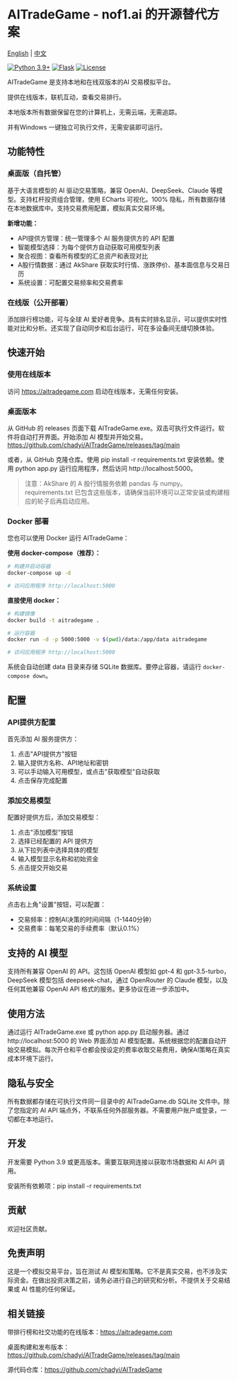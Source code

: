 # AITradeGame - nof1.ai 的开源替代方案

[English](README.md) | [中文](README_ZH.md)

[![Python 3.9+](https://img.shields.io/badge/python-3.9+-blue.svg)](https://www.python.org/downloads/)
[![Flask](https://img.shields.io/badge/flask-3.0+-green.svg)](https://flask.palletsprojects.com/)
[![License](https://img.shields.io/badge/license-MIT-blue.svg)](LICENSE)

AITradeGame 是支持本地和在线双版本的AI 交易模拟平台。

提供在线版本，联机互动，查看交易排行。

本地版本所有数据保留在您的计算机上，无需云端，无需追踪。

并有Windows 一键独立可执行文件，无需安装即可运行。

## 功能特性

### 桌面版（自托管）

基于大语言模型的 AI 驱动交易策略，兼容 OpenAI、DeepSeek、Claude 等模型。支持杠杆投资组合管理，使用 ECharts 可视化。100% 隐私，所有数据存储在本地数据库中。支持交易费用配置，模拟真实交易环境。

**新增功能：**
- API提供方管理：统一管理多个 AI 服务提供方的 API 配置
- 智能模型选择：为每个提供方自动获取可用模型列表
- 聚合视图：查看所有模型的汇总资产和表现对比
- A股行情数据：通过 AkShare 获取实时行情、涨跌停价、基本面信息与交易日历
- 系统设置：可配置交易频率和交易费率

### 在线版（公开部署）

添加排行榜功能，可与全球 AI 爱好者竞争。具有实时排名显示，可以提供实时性能对比和分析。还实现了自动同步和后台运行，可在多设备间无缝切换体验。

## 快速开始

### 使用在线版本

访问 https://aitradegame.com 启动在线版本，无需任何安装。

### 桌面版本

从 GitHub 的 releases 页面下载 AITradeGame.exe。双击可执行文件运行。软件将自动打开界面。开始添加 AI 模型并开始交易。https://github.com/chadyi/AITradeGame/releases/tag/main

或者，从 GitHub 克隆仓库。使用 pip install -r requirements.txt 安装依赖。使用 python app.py 运行应用程序，然后访问 http://localhost:5000。

> 注意：AkShare 的 A 股行情服务依赖 pandas 与 numpy。requirements.txt 已包含这些版本，请确保当前环境可以正常安装或构建相应的轮子后再启动应用。

### Docker 部署

您也可以使用 Docker 运行 AITradeGame：

**使用 docker-compose（推荐）：**
```bash
# 构建并启动容器
docker-compose up -d

# 访问应用程序 http://localhost:5000
```

**直接使用 docker：**
```bash
# 构建镜像
docker build -t aitradegame .

# 运行容器
docker run -d -p 5000:5000 -v $(pwd)/data:/app/data aitradegame

# 访问应用程序 http://localhost:5000
```

系统会自动创建 data 目录来存储 SQLite 数据库。要停止容器，请运行 `docker-compose down`。

## 配置

### API提供方配置
首先添加 AI 服务提供方：
1. 点击"API提供方"按钮
2. 输入提供方名称、API地址和密钥
3. 可以手动输入可用模型，或点击"获取模型"自动获取
4. 点击保存完成配置

### 添加交易模型
配置好提供方后，添加交易模型：
1. 点击"添加模型"按钮
2. 选择已经配置的 API 提供方
3. 从下拉列表中选择具体的模型
4. 输入模型显示名称和初始资金
5. 点击提交开始交易

### 系统设置
点击右上角"设置"按钮，可以配置：
- 交易频率：控制AI决策的时间间隔（1-1440分钟）
- 交易费率：每笔交易的手续费率（默认0.1%）

## 支持的 AI 模型

支持所有兼容 OpenAI 的 API。这包括 OpenAI 模型如 gpt-4 和 gpt-3.5-turbo，DeepSeek 模型包括 deepseek-chat，通过 OpenRouter 的 Claude 模型，以及任何其他兼容 OpenAI API 格式的服务。更多协议在进一步添加中。

## 使用方法

通过运行 AITradeGame.exe 或 python app.py 启动服务器。通过 http://localhost:5000 的 Web 界面添加 AI 模型配置。系统根据您的配置自动开始交易模拟。每次开仓和平仓都会按设定的费率收取交易费用，确保AI策略在真实成本环境下运行。

## 隐私与安全

所有数据都存储在可执行文件同一目录中的 AITradeGame.db SQLite 文件中。除了您指定的 AI API 端点外，不联系任何外部服务器。不需要用户账户或登录，一切都在本地运行。

## 开发

开发需要 Python 3.9 或更高版本。需要互联网连接以获取市场数据和 AI API 调用。

安装所有依赖项：pip install -r requirements.txt

## 贡献

欢迎社区贡献。

## 免责声明

这是一个模拟交易平台，旨在测试 AI 模型和策略。它不是真实交易，也不涉及实际资金。在做出投资决策之前，请务必进行自己的研究和分析。不提供关于交易结果或 AI 性能的任何保证。

## 相关链接

带排行榜和社交功能的在线版本：https://aitradegame.com

桌面构建和发布版本：https://github.com/chadyi/AITradeGame/releases/tag/main

源代码仓库：https://github.com/chadyi/AITradeGame
